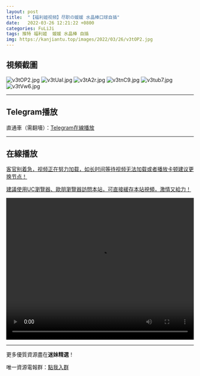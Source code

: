 ```yaml
---
layout: post
title:  "【福利姬视频】尽职の媛媛 水晶棒口球自插"
date:   2022-03-26 12:21:22 +0800
categories: FuLiJi
tags: 推特 福利姬  媛媛 水晶棒 自插
img: https://kanjiantu.top/images/2022/03/26/v3tOP2.jpg
---
```



## 視頻截圖

![v3tOP2.jpg](https://kanjiantu.top/images/2022/03/26/v3tOP2.jpg)
![v3tUaI.jpg](https://kanjiantu.top/images/2022/03/26/v3tUaI.jpg)
![v3tA2r.jpg](https://kanjiantu.top/images/2022/03/26/v3tA2r.jpg)
![v3tnC9.jpg](https://kanjiantu.top/images/2022/03/26/v3tnC9.jpg)
![v3tub7.jpg](https://kanjiantu.top/images/2022/03/26/v3tub7.jpg)
![v3tVw6.jpg](https://kanjiantu.top/images/2022/03/26/v3tVw6.jpg)

* * *
## Telegram播放

直通車（需翻墻）：[Telegram在線播放](https://t.me/mimeijingxuan/305)

* * *
## 在線播放
<u>客官别着急，视频正在努力加载，如长时间等待视频无法加载或者播放卡顿建议更换节点！</u>

<u>建議使用UC瀏覽器、歐朋瀏覽器訪問本站，可直接緩存本站視頻，激情又給力！</u>
<center><video src="https://cdn.publer.io/uploads/videos/623ee310db279761fe3983cc/ba7efdd33964c03a1e21e6114fe0a611.mp4" width="100%" height="380px" controls="controls"></video></center>


* * *
更多優質資源盡在**迷妹精選**！

唯一資源電報群：[點我入群](https://t.me/mimeijingxuan)


